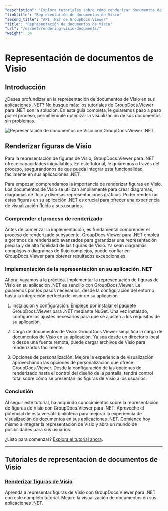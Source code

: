 ```yaml
---
"description": "Explora tutoriales sobre cómo renderizar documentos de Visio con GroupDocs.Viewer para .NET. Aprende a mejorar fácilmente la visualización de documentos en tus aplicaciones .NET."
"linktitle": "Representación de documentos de Visio"
"second_title": "API .NET de GroupDocs.Viewer"
"title": "Representación de documentos de Visio"
"url": "/es/net/rendering-visio-documents/"
"weight": 34
---
```


# Representación de documentos de Visio

## Introducción

¿Desea profundizar en la representación de documentos de Visio en sus aplicaciones .NET? No busque más: los tutoriales de GroupDocs.Viewer para .NET son la solución. En esta guía completa, le guiaremos paso a paso por el proceso, permitiéndole optimizar la visualización de sus documentos sin problemas.

![Representación de documentos de Visio con GroupDocs.Viewer .NET](/viewer/rendering-visio-documents/image.png)

## Renderizar figuras de Visio

Para la representación de figuras de Visio, GroupDocs.Viewer para .NET ofrece capacidades inigualables. En este tutorial, le guiaremos a través del proceso, asegurándonos de que pueda integrar esta funcionalidad fácilmente en sus aplicaciones .NET.

Para empezar, comprendamos la importancia de renderizar figuras en Visio. Los documentos de Visio se utilizan ampliamente para crear diagramas, diagramas de flujo y diversas representaciones gráficas. Poder renderizar estas figuras en su aplicación .NET es crucial para ofrecer una experiencia de visualización fluida a sus usuarios.

### Comprender el proceso de renderizado

Antes de comenzar la implementación, es fundamental comprender el proceso de renderizado subyacente. GroupDocs.Viewer para .NET emplea algoritmos de renderizado avanzados para garantizar una representación precisa y de alta fidelidad de las figuras de Visio. Ya sean diagramas complejos o diagramas de flujo complejos, puede confiar en GroupDocs.Viewer para obtener resultados excepcionales.

### Implementación de la representación en su aplicación .NET

Ahora, vayamos a la práctica. Implementar la representación de figuras de Visio en su aplicación .NET es sencillo con GroupDocs.Viewer. Le guiaremos por los pasos necesarios, desde la configuración del entorno hasta la integración perfecta del visor en su aplicación.

1. Instalación y configuración: Empiece por instalar el paquete GroupDocs.Viewer para .NET mediante NuGet. Una vez instalado, configure los ajustes necesarios para que se ajusten a los requisitos de su aplicación.

2. Carga de documentos de Visio: GroupDocs.Viewer simplifica la carga de documentos de Visio en su aplicación. Ya sea desde un directorio local o desde una fuente remota, puede cargar archivos de Visio para renderizarlos fácilmente.

3. Opciones de personalización: Mejore la experiencia de visualización aprovechando las opciones de personalización que ofrece GroupDocs.Viewer. Desde la configuración de las opciones de renderizado hasta el control del diseño de la pantalla, tendrá control total sobre cómo se presentan las figuras de Visio a los usuarios.

### Conclusión

Al seguir este tutorial, ha adquirido conocimientos sobre la representación de figuras de Visio con GroupDocs.Viewer para .NET. Aproveche el potencial de esta versátil biblioteca para mejorar la experiencia de visualización de documentos en sus aplicaciones .NET. Comience hoy mismo a integrar la representación de Visio y abra un mundo de posibilidades para sus usuarios.

¿Listo para comenzar? [Explora el tutorial ahora](./render-visio-figures/).

---

## Tutoriales de representación de documentos de Visio
### [Renderizar figuras de Visio](./render-visio-figures/)
Aprenda a representar figuras de Visio con GroupDocs.Viewer para .NET con este completo tutorial. Mejore la visualización de documentos en sus aplicaciones .NET.